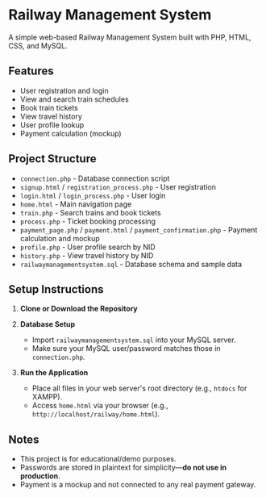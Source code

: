# Railway Management System

A simple web-based Railway Management System built with PHP, HTML, CSS, and MySQL.

## Features

- User registration and login
- View and search train schedules
- Book train tickets
- View travel history
- User profile lookup
- Payment calculation (mockup)

## Project Structure

- `connection.php` - Database connection script
- `signup.html` / `registration_process.php` - User registration
- `login.html` / `login_process.php` - User login
- `home.html` - Main navigation page
- `train.php` - Search trains and book tickets
- `process.php` - Ticket booking processing
- `payment_page.php` / `payment.html` / `payment_confirmation.php` - Payment calculation and mockup
- `profile.php` - User profile search by NID
- `history.php` - View travel history by NID
- `railwaymanagementsystem.sql` - Database schema and sample data

## Setup Instructions

1. **Clone or Download the Repository**

2. **Database Setup**
   - Import `railwaymanagementsystem.sql` into your MySQL server.
   - Make sure your MySQL user/password matches those in `connection.php`.

3. **Run the Application**
   - Place all files in your web server's root directory (e.g., `htdocs` for XAMPP).
   - Access `home.html` via your browser (e.g., `http://localhost/railway/home.html`).

## Notes

- This project is for educational/demo purposes.
- Passwords are stored in plaintext for simplicity—**do not use in production**.
- Payment is a mockup and not connected to any real payment gateway.
